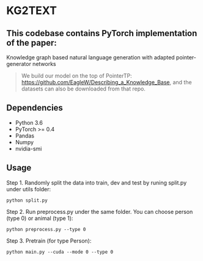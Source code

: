 # KG2TEXT
## This codebase contains PyTorch implementation of the paper:
Knowledge graph based natural language generation
with adapted pointer-generator networks
> We build our model on the top of PointerTP: https://github.com/EagleW/Describing_a_Knowledge_Base, and the datasets can also be downloaded from that repo.

## Dependencies
* Python 3.6
* PyTorch >= 0.4
* Pandas
* Numpy
* nvidia-smi


## Usage

Step 1. Randomly split the data into train, dev and test by runing split.py under utils folder:

```
python split.py
```

Step 2. Run preprocess.py under the same folder. You can choose person (type 0) or animal (type 1):
```
python preprocess.py --type 0
```
Step 3. Pretrain (for type Person): 
```  
python main.py --cuda --mode 0 --type 0 
```

